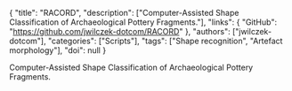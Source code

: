 {
  "title": "RACORD",
  "description": ["Computer-Assisted Shape Classification of Archaeological Pottery Fragments."],
  "links": {
    "GitHub": "https://github.com/jwilczek-dotcom/RACORD"
  },
  "authors": ["jwilczek-dotcom"],
  "categories": ["Scripts"],
  "tags": ["Shape recognition", "Artefact morphology"],
  "doi": null
}

<!-- Generated by csv2md.R – do not edit by hand -->

Computer-Assisted Shape Classification of Archaeological Pottery Fragments.